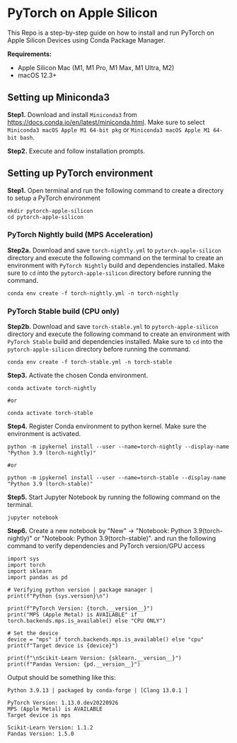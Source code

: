 # PyTorch on Apple Silicon

This Repo is a step-by-step guide on how to install and run PyTorch on Apple Silicon Devices using Conda Package Manager.

**Requirements:**
  - Apple Silicon Mac (M1, M1 Pro, M1 Max, M1 Ultra, M2)
  - macOS 12.3+

## Setting up Miniconda3
**Step1.** Download and install `Miniconda3` from https://docs.conda.io/en/latest/miniconda.html. Make sure to select `Miniconda3 macOS Apple M1 64-bit pkg` or `Miniconda3 macOS Apple M1 64-bit bash`.  

**Step2.** Execute and follow installation prompts.

## Setting up PyTorch environment
**Step1.** Open terminal and run the following command to create a directory to setup a PyTorch environment
```
mkdir pytorch-apple-silicon
cd pytorch-apple-silicon
```
### PyTorch Nightly build (MPS Acceleration)
**Step2a.** Download and save `torch-nightly.yml` to `pytorch-apple-silicon` directory and execute the following command on the terminal to create an environment with `PyTorch Nightly` build and dependencies installed. Make sure to `cd` into the `pytorch-apple-silicon` directory before running the command.
```
conda env create -f torch-nightly.yml -n torch-nightly
```

### PyTorch Stable build (CPU only)
**Step2b.** Download and save `torch-stable.yml` to `pytorch-apple-silicon` directory and execute the following command to create an environment with `PyTorch Stable` build and dependencies installed. Make sure to `cd` into the `pytorch-apple-silicon` directory before running the command.

```
conda env create -f torch-stable.yml -n torch-stable
```

**Step3.** Activate the chosen Conda environment.
```
conda activate torch-nightly

#or

conda activate torch-stable
```
**Step4.** Register Conda environment to python kernel. Make sure the environment is activated.
```
python -m ipykernel install --user --name=torch-nightly --display-name "Python 3.9 (torch-nightly)"

#or

python -m ipykernel install --user --name=torch-stable --display-name "Python 3.9 (torch-stable)"
```
**Step5.** Start Jupyter Notebook by running the following command on the terminal.
```
jupyter notebook
```
**Step6.** Create a new notebook by "New" -> "Notebook: Python 3.9(torch-nightly)" or "Notebook: Python 3.9(torch-stable)". and run the following command to verify dependencies and PyTorch version/GPU access
```
import sys
import torch
import sklearn 
import pandas as pd

# Verifying python version | package manager | 
print(f"Python {sys.version}\n")

print(f"PyTorch Version: {torch.__version__}")
print("MPS (Apple Metal) is AVAILABLE" if torch.backends.mps.is_available() else "CPU ONLY")

# Set the device      
device = "mps" if torch.backends.mps.is_available() else "cpu"
print(f"Target device is {device}")

print(f"\nScikit-Learn Version: {sklearn.__version__}")
print(f"Pandas Version: {pd.__version__}")
```
Output should be something like this:
```
Python 3.9.13 | packaged by conda-forge | [Clang 13.0.1 ]

PyTorch Version: 1.13.0.dev20220926
MPS (Apple Metal) is AVAILABLE
Target device is mps

Scikit-Learn Version: 1.1.2
Pandas Version: 1.5.0
```

